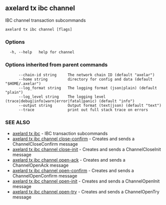 ## axelard tx ibc channel

IBC channel transaction subcommands

```
axelard tx ibc channel [flags]
```

### Options

```
  -h, --help   help for channel
```

### Options inherited from parent commands

```
      --chain-id string     The network chain ID (default "axelar")
      --home string         directory for config and data (default "$HOME/.axelar")
      --log_format string   The logging format (json|plain) (default "plain")
      --log_level string    The logging level (trace|debug|info|warn|error|fatal|panic) (default "info")
      --output string       Output format (text|json) (default "text")
      --trace               print out full stack trace on errors
```

### SEE ALSO

* [axelard tx ibc](axelard_tx_ibc.md)	 - IBC transaction subcommands
* [axelard tx ibc channel close-confirm](axelard_tx_ibc_channel_close-confirm.md)	 - Creates and sends a ChannelCloseConfirm message
* [axelard tx ibc channel close-init](axelard_tx_ibc_channel_close-init.md)	 - Creates and sends a ChannelCloseInit message
* [axelard tx ibc channel open-ack](axelard_tx_ibc_channel_open-ack.md)	 - Creates and sends a ChannelOpenAck message
* [axelard tx ibc channel open-confirm](axelard_tx_ibc_channel_open-confirm.md)	 - Creates and sends a ChannelOpenConfirm message
* [axelard tx ibc channel open-init](axelard_tx_ibc_channel_open-init.md)	 - Creates and sends a ChannelOpenInit message
* [axelard tx ibc channel open-try](axelard_tx_ibc_channel_open-try.md)	 - Creates and sends a ChannelOpenTry message

